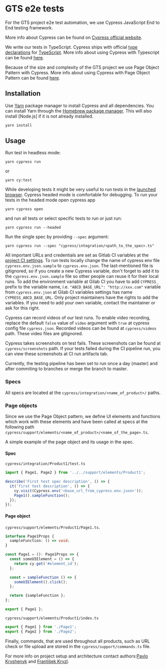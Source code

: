 # GTS e2e tests

For the GTS project e2e test automation, we use Cypress JavaScript End to End testing framework.

More info about Cypress can be found on [Cypress official website](https://www.cypress.io/).

We write our tests in TypeScript. Cypress ships with official [type declarations](https://github.com/cypress-io/cypress/tree/develop/cli/types) for [TypeScript](https://www.typescriptlang.org/). More info about using Cypress with Typescript can be found [here](https://docs.cypress.io/guides/tooling/typescript-support.html#Transpiling-TypeScript-test-files).

Because of the size and complexity of the GTS project we use Page Object Pattern with Cypress. More info about using Cypress with Page Object Pattern can be found [here](https://medium.com/reactbrasil/deep-diving-pageobject-pattern-and-using-it-with-cypress-e60b9d7d0d91).

## Installation

Use [Yarn](https://pip.pypa.io/en/stable/) package manager to install Cypress and all dependencies. You can install Yarn through the [Homebrew package manager](https://brew.sh/). This will also install [Node.js] if it is not already installed.

```bash
yarn install
```

## Usage

Run test in headless mode:

```
yarn cypress run
```

or

```
yarn cy:test
```

While developing tests it might be very useful to run tests in the [launched browser](https://docs.cypress.io/guides/guides/launching-browsers.html#Browsers). Cypress headed mode is comfortable for debugging. To run your tests in the headed mode open cypress app

```
yarn cypress open
```

and run all tests or select specific tests to run or just run:

```
yarn cypress run --headed
```

Run the single spec by providing `--spec` argument:

```
yarn cypress run --spec "cypress/integration/<path_to_the_spec>.ts"
```

All important URLs and credentials are set as Gitlab CI variables at the [project CI settings](https://gitlab.bootiq.io/jira-gtsalive/cypress-test/-/settings/ci_cd). To run tests locally change the name of cypress env file `cypress.env.json.sample` to `cypress.env.json`. The last-mentioned file is gitignored, so if you create a new Cypress variable, don't forget to add it to the `cypress.env.json.sample` file so other people can reuse it for their local runs. To add the environment variable at Gilab CI you have to add `CYPRESS_` prefix to the variable name, i.e. `"ABCD_BASE_URL": "http://xxx.com"` variable from `cypress.env.json` at Gilab CI variables settings has name `CYPRESS_ABCD_BASE_URL`. Only project maintainers have the rights to add the variables. If you need to add your own variable, contact the maintainer or ask for this right.

Cypress can record videos of our test runs. To enable video recording, replace the default `false` value of `video` argument with `true` at cypress config file `cypress.json`. Recorded videos can be found at `cypress/videos` path. These video files are gitignored.

Cypress takes screenshots on test fails. These screenshots can be found at `cypress/screenshots` path. If your tests failed during the CI pipeline run, you can view these screenshots at CI run artifacts tab.

Currently, the testing pipeline has been set to run once a day (master) and after commiting to branches or merge the branch to master.

### Specs

All specs are located at the `cypress/integration/<name_of_product>/` paths.

### Page objects

Since we use the Page Object pattern, we define UI elements and functions which work with these elements and have been called at specs at the following path `cypress/support/elements/<name_of_product>/<name_of_the_page>.ts`.

A simple example of the page object and its usage in the spec.

#### Spec

`cypress/integration/Product1/test.ts`

```typescript
import { Page1, Page2 } from '../../support/elements/Product1';

describe('First test spec description', () => {
  it('first test description', () => {
    cy.visit(Cypress.env('<base_url_from_cypress.env.json>'));
    Page1().sampleFunction();
  });
});
```

#### Page object

`cypress/support/elements/Product1/Page1.ts`.

```typescript
interface Page1Props {
  sampleFunction: () => void;
}

const Page1 = (): Page1Props => {
  const someUIElement = () => {
    return cy.get('#element_id');
  };

  const = sampleFunction () => {
    someUIElement().click();
  };

  return {sampleFunction };
};

export { Page1 };
```

`cypress/support/elements/Product1/index.ts`

```typescript
export { Page1 } from './Page1';
export { Page2 } from './Page2';
```

Finally, commands, that are used throughout all products, such as URL check or file upload are stored in the `cypress/support/commands.ts` file.

For more info on project setup and architecture contact authors:[Pavlo Kryshenyk](https://gitlab.bootiq.io/pavlokryshenyk)
and [František Kryzl](https://gitlab.bootiq.io/frantisekkryzl).
